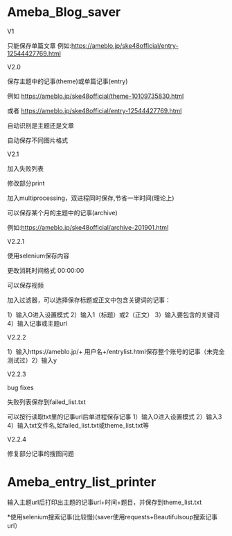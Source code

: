 # Ameba_Blog_saver
V1

只能保存单篇文章
例如:https://ameblo.jp/ske48official/entry-12544427769.html



V2.0

保存主题中的记事(theme)或单篇记事(entry)

例如
https://ameblo.jp/ske48official/theme-10109735830.html

或者
https://ameblo.jp/ske48official/entry-12544427769.html

自动识别是主题还是文章

自动保存不同图片格式



V2.1

加入失败列表

修改部分print

加入multiprocessing，双进程同时保存,节省一半时间(理论上)

可以保存某个月的主题中的记事(archive)

例如:https://ameblo.jp/ske48official/archive-201901.html


V2.2.1

使用selenium保存内容

更改消耗时间格式 00:00:00

可以保存视频

加入过滤器，可以选择保存标题或正文中包含关键词的记事：

1）输入O进入设置模式
2）输入1（标题）或2（正文）
3）输入要包含的关键词
4）输入记事或主题url


V2.2.2

1）输入https://ameblo.jp/+ 用户名+/entrylist.html保存整个账号的记事（未完全测试过）2）输入y


V2.2.3

bug fixes

失败列表保存到failed_list.txt

可以按行读取txt里的记事url后单进程保存记事
1）输入O进入设置模式
2）输入3
4）输入txt文件名,如failed_list.txt或theme_list.txt等

V2.2.4

修复部分记事的搜图问题


# Ameba_entry_list_printer

输入主题url后打印出主题的记事url+时间+题目，并保存到theme_list.txt

*使用selenium搜索记事(比较慢)(saver使用requests+Beautifulsoup搜索记事url）
